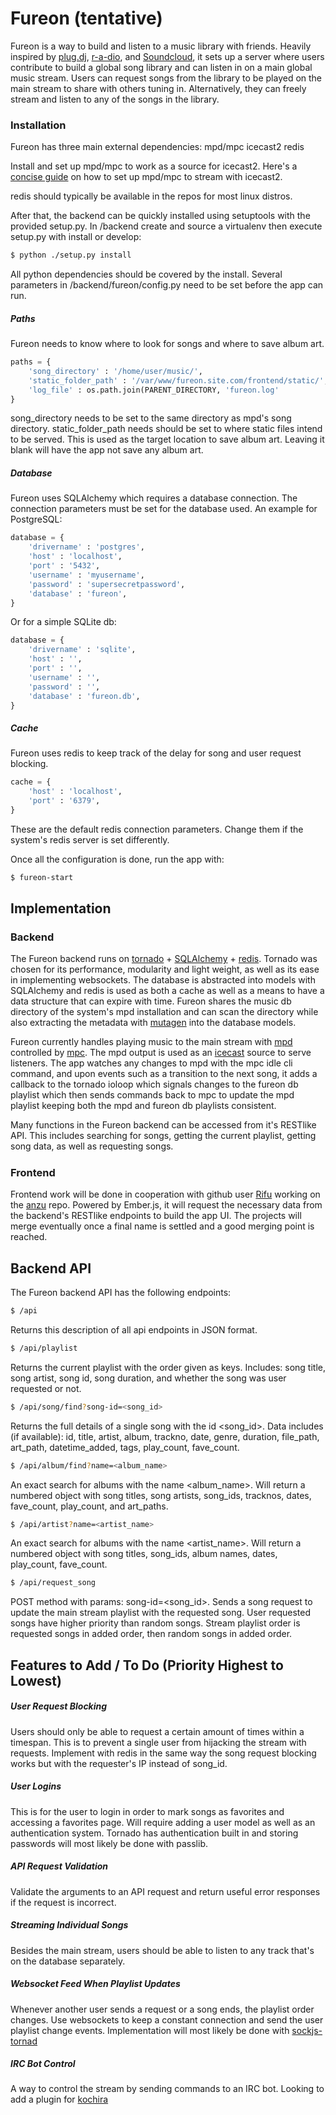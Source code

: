# Fureon (tentative)
Fureon is a way to build and listen to a music library with friends.  Heavily inspired by [plug.dj](https://plug.dj/), [r-a-dio](https://r-a-d.io/), and [Soundcloud](https://soundcloud.com/), it sets up a server where users contribute to build a global song library and can listen in on a main global music stream.  Users can request songs from the library to be played on the main stream to share with others tuning in.  Alternatively, they can freely stream and listen to any of the songs in the library.

### Installation
Fureon has three main external dependencies:
mpd/mpc
icecast2
redis

Install and set up mpd/mpc to work as a source for icecast2.  Here's a [concise guide](https://www.cupfighter.net/2013/11/building-your-own-radio-station-with-mpd-mpc-and-icecast2-on-debian) on how to set up mpd/mpc to stream with icecast2.

redis should typically be available in the repos for most linux distros.

After that, the backend can be quickly installed using setuptools with the provided setup.py.  In /backend create and source a virtualenv then execute setup.py with install or develop:

```sh
$ python ./setup.py install
```

All python dependencies should be covered by the install.  Several parameters in /backend/fureon/config.py need to be set before the app can run.
##### Paths
Fureon needs to know where to look for songs and where to save album art.
```python
paths = {
    'song_directory' : '/home/user/music/',
    'static_folder_path' : '/var/www/fureon.site.com/frontend/static/',
    'log_file' : os.path.join(PARENT_DIRECTORY, 'fureon.log'
}
```
song_directory needs to be set to the same directory as mpd's song directory.
static_folder_path needs should be set to where static files intend to be served.  This is used as the target location to save album art.  Leaving it blank will have the app not save any album art.

##### Database
Fureon uses SQLAlchemy which requires a database connection.  The connection parameters must be set for the database used.  An example for PostgreSQL:
```python
database = {
    'drivername' : 'postgres',
    'host' : 'localhost',
    'port' : '5432',
    'username' : 'myusername',
    'password' : 'supersecretpassword',
    'database' : 'fureon',
}
```
Or for a simple SQLite db:
```python
database = {
    'drivername' : 'sqlite',
    'host' : '',
    'port' : '',
    'username' : '',
    'password' : '',
    'database' : 'fureon.db',
}
```
##### Cache
Fureon uses redis to keep track of the delay for song and user request blocking.
```python
cache = {
    'host' : 'localhost',
    'port' : '6379',
}
```
These are the default redis connection parameters.  Change them if the system's redis server is set differently.

Once all the configuration is done, run the app with:
```sh
$ fureon-start
```

Implementation
---
### Backend

The Fureon backend runs on [tornado](http://www.tornadoweb.org/en/stable/) + [SQLAlchemy](http://www.sqlalchemy.org/) + [redis](http://redis.io/).  Tornado was chosen for its performance, modularity and light weight, as well as its ease in implementing websockets.  The database is abstracted into models with SQLAlchemy and redis is used as both a cache as well as a means to have a data structure that can expire with time.  Fureon shares the music db directory of the system's mpd installation and can scan the directory while also extracting the metadata with [mutagen](https://pypi.python.org/pypi/mutagen) into the database models.

Fureon currently handles playing music to the main stream with [mpd](http://www.musicpd.org/) controlled by [mpc](http://www.musicpd.org/clients/mpc/).  The mpd output is used as an [icecast](http://icecast.org/) source to serve listeners.  The app watches any changes to mpd with the mpc idle cli command, and upon events such as a transition to the next song, it adds a callback to the tornado ioloop which signals changes to the fureon db playlist which then sends commands back to mpc to update the mpd playlist keeping both the mpd and fureon db playlists consistent.

Many functions in the Fureon backend can be accessed from it's RESTlike API.  This includes searching for songs, getting the current playlist, getting song data, as well as requesting songs.

##### 

### Frontend

Frontend work will be done in cooperation with github user [Rifu](https://github.com/Rifu) working on the [anzu](https://github.com/Rifu/anzu) repo.  Powered by Ember.js, it will request the necessary data from the backend's RESTlike endpoints to build the app UI.  The projects will merge eventually once a final name is settled and a good merging point is reached.

Backend API
---
The Fureon backend API has the following endpoints:
```sh
$ /api
```
Returns this description of all api endpoints in JSON format.

```sh
$ /api/playlist
```
Returns the current playlist with the order given as keys.  Includes: song title, song artist, song id, song duration, and whether the song was user requested or not.

```sh
$ /api/song/find?song-id=<song_id>
```
Returns the full details of a single song with the id \<song_id\>.  Data includes (if available): id, title, artist, album, trackno, date, genre, duration, file_path, art_path, datetime_added, tags, play_count, fave_count.

```sh
$ /api/album/find?name=<album_name>
```
An exact search for albums with the name \<album_name\>.  Will return a numbered object with song titles, song artists, song_ids, tracknos, dates, fave_count, play_count, and art_paths.

```sh
$ /api/artist?name=<artist_name>
```
An exact search for albums with the name \<artist_name\>.  Will return a numbered object with song titles, song_ids, album names, dates, play_count, fave_count.

```sh
$ /api/request_song
```
POST method with params: song-id=\<song_id\>.  Sends a song request to update the main stream playlist with the requested song.  User requested songs have higher priority than random songs.  Stream playlist order is requested songs in added order, then random songs in added order.

Features to Add / To Do (Priority Highest to Lowest)
---
##### User Request Blocking
Users should only be able to request a certain amount of times within a timespan. This is to prevent a single user from hijacking the stream with requests.  Implement with redis in the same way the song request blocking works but with the requester's IP instead of song_id.

##### User Logins
This is for the user to login in order to mark songs as favorites and accessing a favorites page.  Will require adding a user model as well as an authentication system.  Tornado has authentication built in and storing passwords will most likely be done with passlib.

##### API Request Validation
Validate the arguments to an API request and return useful error responses if the request is incorrect.

##### Streaming Individual Songs
Besides the main stream, users should be able to listen to any track that's on the database separately.

##### Websocket Feed When Playlist Updates
Whenever another user sends a request or a song ends, the playlist order changes.  Use websockets to keep a constant connection and send the user playlist change events.  Implementation will most likely be done with [sockjs-tornad](https://pypi.python.org/pypi/sockjs-tornado)

##### IRC Bot Control
A way to control the stream by sending commands to an IRC bot.  Looking to add a plugin for [kochira](https://github.com/rfw/kochira)


